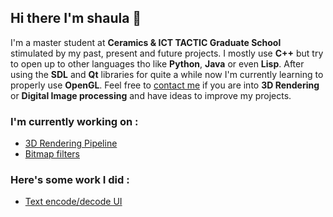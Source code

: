 ## Hi there I'm shaula 👋

I'm a master student at <b>Ceramics & ICT TACTIC Graduate School</b> stimulated by my past, present and future projects.
I mostly use <b>C++</b> but try to open up to other languages tho like <b>Python</b>, <b>Java</b> or even <b>Lisp</b>.
After using the <b>SDL</b> and <b>Qt</b> libraries for quite a while now I'm currently learning to properly use <b>OpenGL</b>.
Feel free to <a href = "mailto: louiswilhelmrs@gmail.com">contact me</a> if you are into <b>3D Rendering</b> or <b>Digital Image processing</b> and have ideas to improve my projects.

### I'm currently working on :
 - [3D Rendering Pipeline](https://github.com/sh4ul4/Pipeline3D)
 - [Bitmap filters](https://github.com/sh4ul4/RetoucheProject)

### Here's some work I did :
 - [Text encode/decode UI](https://github.com/sh4ul4/Projet-LA)

<!--
**sh4ul4/sh4ul4** is a ✨ _special_ ✨ repository because its `README.md` (this file) appears on your GitHub profile.

Here are some ideas to get you started:

- 🔭 I’m currently working on ...
- 🌱 I’m currently learning ...
- 👯 I’m looking to collaborate on ...
- 🤔 I’m looking for help with ...
- 💬 Ask me about ...
- 📫 How to reach me: ...
- 😄 Pronouns: ...
- ⚡ Fun fact: ...
-->
